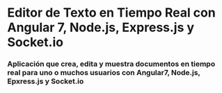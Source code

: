 # Editor de Texto en Tiempo Real con Angular 7, Node.js, Express.js y Socket.io

### Aplicación que crea, edita y muestra documentos en tiempo real para uno o muchos usuarios con Angular7, Node.js, Epxress.js y Socket.io
